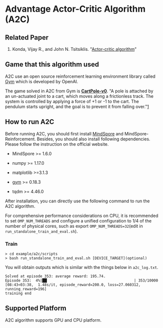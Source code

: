 # Advantage Actor-Critic Algorithm (A2C)

## Related Paper

1. Konda, Vijay R., and John N. Tsitsiklis. "[Actor-critic algorithm](https://proceedings.neurips.cc/paper/1999/file/6449f44a102fde848669bdd9eb6b76fa-Paper.pdf)"

## Game that this algorithm used

A2C use  an open source reinforcement learning environment library called  [Gym](https://github.com/openai/gym) which is developed by OpenAI.

The game solved in A2C from Gym is [**CartPole-v0**](https://www.gymlibrary.dev/environments/classic_control/cart_pole/). "A pole is attached by an un-actuated joint to a cart, which moves along a frictionless track. The system is controlled by applying a force of +1 or -1 to the cart. The pendulum starts upright, and the goal is to prevent it from falling over."[1](https://www.gymlibrary.dev/environments/classic_control/cart_pole/)

## How to run A2C

Before running A2C, you should first install [MindSpore](https://www.mindspore.cn/install) and MindSpore-Reinforcement. Besides, you should also install following dependencies. Please follow the instruction on the official website.

- MindSpore >= 1.6.0

- numpy >= 1.17.0
- matplotlib >=3.1.3
- [gym](https://github.com/openai/gym) >= 0.18.3
- tqdm >= 4.46.0

After installation, you can directly use the following command to run the A2C algorithm.

For comprehensive performance considerations on CPU, it is recommended to set `OMP_NUM_THREADS` and configure a unified configuration to 1/4 of the number of physical cores, such as export `OMP_NUM_THREADS=32`(edit in `run_standalone_train_and_eval.sh`).

### Train

```shell
> cd example/a2c/scripts
> bash run_standalone_train_and_eval.sh [DEVICE_TARGET](optional)
```

You will obtain outputs which is similar with the things below in `a2c_log.txt`.

```shell
Solved at episode 353: average reward: 195.74.
Episode 353:  4%|██▏                                       | 353/10000 [08:43<03:38,  1.48s/it, episode_reward=200.0, loss=27.060312, running_reward=196]
training end
```

## Supported Platform

A2C algorithm supports GPU and CPU platform.
